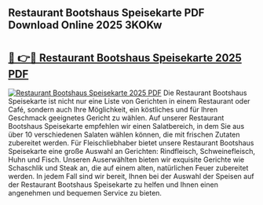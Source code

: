 ## Restaurant Bootshaus Speisekarte PDF Download Online 2025 3KOKw

# <h2><a href="http://gcd80v.nevu.top/?p=Restaurant+Bootshaus+Speisekarte">🔗 👉🔴 Restaurant Bootshaus Speisekarte 2025 PDF</a></h2>

[![Restaurant Bootshaus Speisekarte 2025 PDF](https://i.imgur.com/dBaPXMq.png)](http://gcd80v.nevu.top/?p=Restaurant+Bootshaus+Speisekarte)
Die Restaurant Bootshaus Speisekarte ist nicht nur eine Liste von Gerichten in einem Restaurant oder Café, sondern auch Ihre Möglichkeit, ein köstliches und für Ihren Geschmack geeignetes Gericht zu wählen. Auf unserer Restaurant Bootshaus Speisekarte empfehlen wir einen Salatbereich, in dem Sie aus über 10 verschiedenen Salaten wählen können, die mit frischen Zutaten zubereitet werden. Für Fleischliebhaber bietet unsere Restaurant Bootshaus Speisekarte eine große Auswahl an Gerichten: Rindfleisch, Schweinefleisch, Huhn und Fisch. Unseren Auserwählten bieten wir exquisite Gerichte wie Schaschlik und Steak an, die auf einem alten, natürlichen Feuer zubereitet werden. In jedem Fall sind wir bereit, Ihnen bei der Auswahl der Speisen auf der Restaurant Bootshaus Speisekarte zu helfen und Ihnen einen angenehmen und bequemen Service zu bieten.
